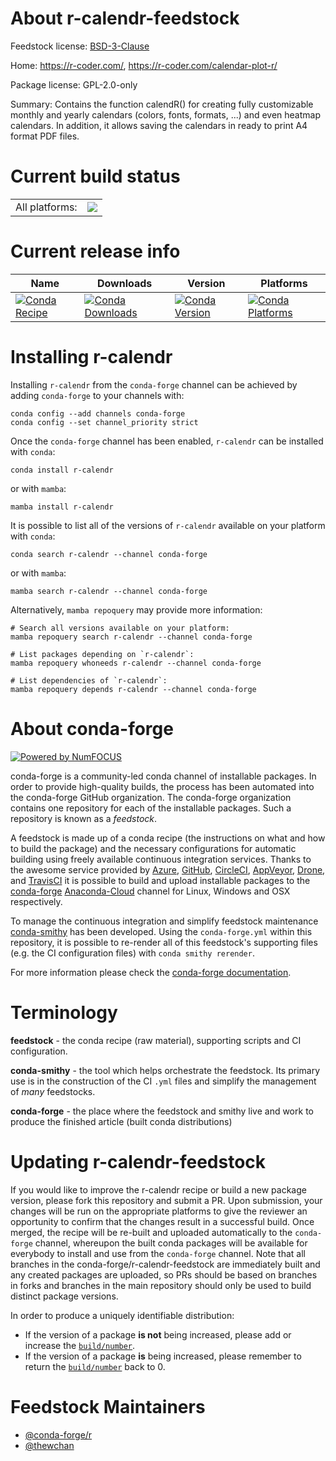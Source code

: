 About r-calendr-feedstock
=========================

Feedstock license: [BSD-3-Clause](https://github.com/conda-forge/r-calendr-feedstock/blob/main/LICENSE.txt)

Home: https://r-coder.com/, https://r-coder.com/calendar-plot-r/

Package license: GPL-2.0-only

Summary: Contains the function calendR() for creating fully customizable monthly and yearly calendars (colors, fonts, formats, ...) and even heatmap calendars. In addition, it allows saving the calendars in ready to print A4 format PDF files.

Current build status
====================


<table><tr><td>All platforms:</td>
    <td>
      <a href="https://dev.azure.com/conda-forge/feedstock-builds/_build/latest?definitionId=18154&branchName=main">
        <img src="https://dev.azure.com/conda-forge/feedstock-builds/_apis/build/status/r-calendr-feedstock?branchName=main">
      </a>
    </td>
  </tr>
</table>

Current release info
====================

| Name | Downloads | Version | Platforms |
| --- | --- | --- | --- |
| [![Conda Recipe](https://img.shields.io/badge/recipe-r--calendr-green.svg)](https://anaconda.org/conda-forge/r-calendr) | [![Conda Downloads](https://img.shields.io/conda/dn/conda-forge/r-calendr.svg)](https://anaconda.org/conda-forge/r-calendr) | [![Conda Version](https://img.shields.io/conda/vn/conda-forge/r-calendr.svg)](https://anaconda.org/conda-forge/r-calendr) | [![Conda Platforms](https://img.shields.io/conda/pn/conda-forge/r-calendr.svg)](https://anaconda.org/conda-forge/r-calendr) |

Installing r-calendr
====================

Installing `r-calendr` from the `conda-forge` channel can be achieved by adding `conda-forge` to your channels with:

```
conda config --add channels conda-forge
conda config --set channel_priority strict
```

Once the `conda-forge` channel has been enabled, `r-calendr` can be installed with `conda`:

```
conda install r-calendr
```

or with `mamba`:

```
mamba install r-calendr
```

It is possible to list all of the versions of `r-calendr` available on your platform with `conda`:

```
conda search r-calendr --channel conda-forge
```

or with `mamba`:

```
mamba search r-calendr --channel conda-forge
```

Alternatively, `mamba repoquery` may provide more information:

```
# Search all versions available on your platform:
mamba repoquery search r-calendr --channel conda-forge

# List packages depending on `r-calendr`:
mamba repoquery whoneeds r-calendr --channel conda-forge

# List dependencies of `r-calendr`:
mamba repoquery depends r-calendr --channel conda-forge
```


About conda-forge
=================

[![Powered by
NumFOCUS](https://img.shields.io/badge/powered%20by-NumFOCUS-orange.svg?style=flat&colorA=E1523D&colorB=007D8A)](https://numfocus.org)

conda-forge is a community-led conda channel of installable packages.
In order to provide high-quality builds, the process has been automated into the
conda-forge GitHub organization. The conda-forge organization contains one repository
for each of the installable packages. Such a repository is known as a *feedstock*.

A feedstock is made up of a conda recipe (the instructions on what and how to build
the package) and the necessary configurations for automatic building using freely
available continuous integration services. Thanks to the awesome service provided by
[Azure](https://azure.microsoft.com/en-us/services/devops/), [GitHub](https://github.com/),
[CircleCI](https://circleci.com/), [AppVeyor](https://www.appveyor.com/),
[Drone](https://cloud.drone.io/welcome), and [TravisCI](https://travis-ci.com/)
it is possible to build and upload installable packages to the
[conda-forge](https://anaconda.org/conda-forge) [Anaconda-Cloud](https://anaconda.org/)
channel for Linux, Windows and OSX respectively.

To manage the continuous integration and simplify feedstock maintenance
[conda-smithy](https://github.com/conda-forge/conda-smithy) has been developed.
Using the ``conda-forge.yml`` within this repository, it is possible to re-render all of
this feedstock's supporting files (e.g. the CI configuration files) with ``conda smithy rerender``.

For more information please check the [conda-forge documentation](https://conda-forge.org/docs/).

Terminology
===========

**feedstock** - the conda recipe (raw material), supporting scripts and CI configuration.

**conda-smithy** - the tool which helps orchestrate the feedstock.
                   Its primary use is in the construction of the CI ``.yml`` files
                   and simplify the management of *many* feedstocks.

**conda-forge** - the place where the feedstock and smithy live and work to
                  produce the finished article (built conda distributions)


Updating r-calendr-feedstock
============================

If you would like to improve the r-calendr recipe or build a new
package version, please fork this repository and submit a PR. Upon submission,
your changes will be run on the appropriate platforms to give the reviewer an
opportunity to confirm that the changes result in a successful build. Once
merged, the recipe will be re-built and uploaded automatically to the
`conda-forge` channel, whereupon the built conda packages will be available for
everybody to install and use from the `conda-forge` channel.
Note that all branches in the conda-forge/r-calendr-feedstock are
immediately built and any created packages are uploaded, so PRs should be based
on branches in forks and branches in the main repository should only be used to
build distinct package versions.

In order to produce a uniquely identifiable distribution:
 * If the version of a package **is not** being increased, please add or increase
   the [``build/number``](https://docs.conda.io/projects/conda-build/en/latest/resources/define-metadata.html#build-number-and-string).
 * If the version of a package **is** being increased, please remember to return
   the [``build/number``](https://docs.conda.io/projects/conda-build/en/latest/resources/define-metadata.html#build-number-and-string)
   back to 0.

Feedstock Maintainers
=====================

* [@conda-forge/r](https://github.com/conda-forge/r/)
* [@thewchan](https://github.com/thewchan/)

